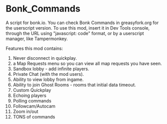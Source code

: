 # Bonk_Commands
A script for bonk.io. You can check Bonk Commands in greasyfork.org for the userscript version. To use this mod, insert it in Dev Tools console, through the URL using "javascript: code" format, or by a userscript manager, like Tampermonkey.


Features this mod contains:
1. Never disconnect in quickplay.
2. a Map Requests menu so you can view all map requests you have seen.
3. Sandbox lobby - add infinite players.
4. Private Chat (with the mod users).
5. Ability to view lobby from ingame.
6. Ability to join Ghost Rooms - rooms that initial data timeout.
7. Custom Quickplay
8. Echoing players
9. Polling commands
10. Followcam/Autocam
11. Zoom in/out
12. TONS of commands

